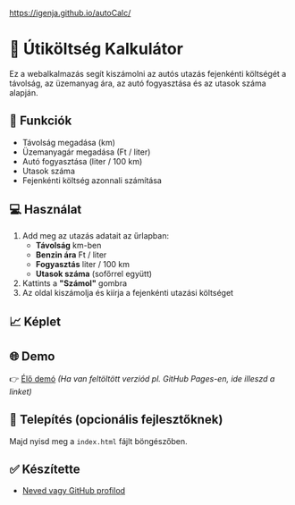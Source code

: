 https://igenja.github.io/autoCalc/

# 🚗 Útiköltség Kalkulátor

Ez a webalkalmazás segít kiszámolni az autós utazás fejenkénti költségét a távolság, az üzemanyag ára, az autó fogyasztása és az utasok száma alapján.

## 🔧 Funkciók
- Távolság megadása (km)
- Üzemanyagár megadása (Ft / liter)
- Autó fogyasztása (liter / 100 km)
- Utasok száma
- Fejenkénti költség azonnali számítása

## 💻 Használat
1. Add meg az utazás adatait az űrlapban:
   - **Távolság** km-ben
   - **Benzin ára** Ft / liter
   - **Fogyasztás** liter / 100 km
   - **Utasok száma** (sofőrrel együtt)
2. Kattints a **"Számol"** gombra
3. Az oldal kiszámolja és kiírja a fejenkénti utazási költséget

## 📈 Képlet

## 🌐 Demo
👉 [Élő demó](#) *(Ha van feltöltött verziód pl. GitHub Pages-en, ide illeszd a linket)*

## 📂 Telepítés (opcionális fejlesztőknek)

Majd nyisd meg a `index.html` fájlt böngészőben.

## ✅ Készítette
- [Neved vagy GitHub profilod](https://github.com/felhasznalonev)
